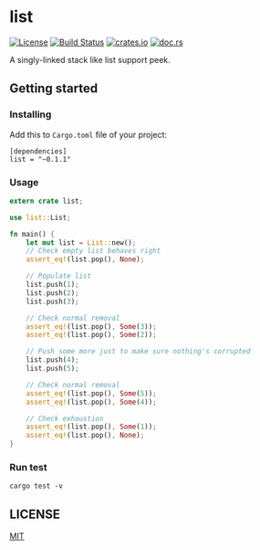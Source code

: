 # list

[![License](https://img.shields.io/badge/license-MIT-blue.svg)](LICENSE)
[![Build Status](https://travis-ci.org/MrKiven/list.svg?branch=master)](https://travis-ci.org/MrKiven/list)
[![crates.io](https://img.shields.io/crates/v/list.svg)](https://crates.io/crates/list)
[![doc.rs](https://docs.rs/mio/list)](https://docs.rs/list)

A singly-linked stack like list support peek.

## Getting started

### Installing

Add this to `Cargo.toml` file of your project:

```
[dependencies]
list = "~0.1.1"
```

### Usage

```rust
extern crate list;

use list::List;

fn main() {
    let mut list = List::new();
    // Check empty list behaves right
    assert_eq!(list.pop(), None);

    // Populate list
    list.push(1);
    list.push(2);
    list.push(3);

    // Check normal removal
    assert_eq!(list.pop(), Some(3));
    assert_eq!(list.pop(), Some(2));

    // Push some more just to make sure nothing's corrupted
    list.push(4);
    list.push(5);

    // Check normal removal
    assert_eq!(list.pop(), Some(5));
    assert_eq!(list.pop(), Some(4));

    // Check exhaustion
    assert_eq!(list.pop(), Some(1));
    assert_eq!(list.pop(), None);
}
```

### Run test

`cargo test -v`


## LICENSE

[MIT](LICENSE)
